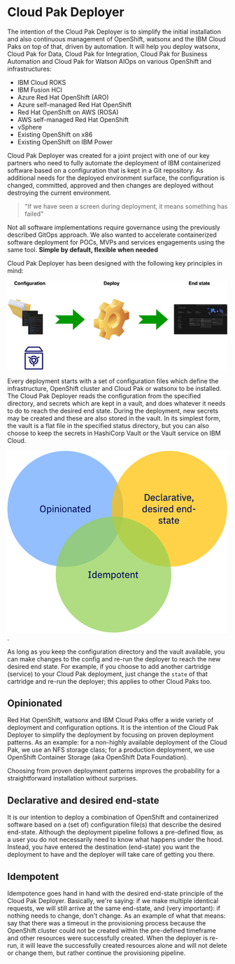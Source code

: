 # Cloud Pak Deployer
The intention of the Cloud Pak Deployer is to simplify the initial installation and also continuous management of OpenShift, watsonx and the IBM Cloud Paks on top of that, driven by automation. It will help you deploy watsonx, Cloud Pak for Data, Cloud Pak for Integration, Cloud Pak for Business Automation and Cloud Pak for Watson AIOps on various OpenShift and infrastructures:

* IBM Cloud ROKS
* IBM Fusion HCI
* Azure Red Hat OpenShift (ARO)
* Azure self-managed Red Hat OpenShift
* Red Hat OpenShift on AWS (ROSA)
* AWS self-managed Red Hat OpenShift
* vSphere
* Existing OpenShift on x86
* Existing OpenShift on IBM Power

Cloud Pak Deployer was created for a joint project with one of our key partners who need to fully automate the deployment of IBM containerized software based on a configuration that is kept in a Git repository. As additional needs for the deployed environment surface, the configuration is changed, committed, approved and then changes are deployed without destroying the current environment.

> "If we have seen a screen during deployment, it means something has failed"

Not all software implementations require governance using the previously described GitOps approach. We also wanted to accelerate containerized software deployment for POCs, MVPs and services engagements using the same tool. **Simple by default, flexible when needed**

Cloud Pak Deployer has been designed with the following key principles in mind:

![Deployment](images/cpd-deployment.png)

Every deployment starts with a set of configuration files which define the infrastructure, OpenShift cluster and Cloud Pak or watsonx to be installed. The Cloud Pak Deployer reads the configuration from the specified directory, and secrets which are kept in a vault, and does whatever it needs to do to reach the desired end state. During the deployment, new secrets may be created and these are also stored in the vault. In its simplest form, the vault is a flat file in the specified status directory, but you can also choose to keep the secrets in HashiCorp Vault or the Vault service on IBM Cloud.

![Key principles](images/cpd-principles.png "Cloud Pak Deployer principles").

As long as you keep the configuration directory and the vault available, you can make changes to the config and re-run the deployer to reach the new desired end state. For example, if you choose to add another cartridge (service) to your Cloud Pak deployment, just change the `state` of that cartridge and re-run the deployer; this applies to other Cloud Paks too.

## Opinionated
Red Hat OpenShift, watsonx and IBM Cloud Paks offer a wide variety of deployment and configuration options. It is the intention of the Cloud Pak Deployer to simplify the deployment by focusing on proven deployment patterns. As an example: for a non-highly available deployment of the Cloud Pak, we use an NFS storage class; for a production deployment, we use OpenShift Container Storage (aka OpenShift Data Foundation).

Choosing from proven deployment patterns improves the probability for a straightforward installation without surprises.

## Declarative and desired end-state
It is our intention to deploy a combination of OpenShift and containerized software based on a (set of) configuration file(s) that describe the desired end-state. Although the deployment pipeline follows a pre-defined flow, as a user you do not necessarily need to know what happens under the hood. Instead, you have entered the destination (end-state) you want the deployment to have and the deployer will take care of getting you there.

## Idempotent
Idempotence goes hand in hand with the desired end-state principle of the Cloud Pak Deployer. Basically, we're saying: if we make multiple identical requests, we will still arrive at the same end-state, and (very important): if nothing needs to change, don't change. As an example of what that means: say that there was a timeout in the provisioning process because the OpenShift cluster could not be created within the pre-defined timeframe and other resources were successfully created. When the deployer is re-run, it will leave the successfully created resources alone and will not delete or change them, but rather continue the provisioning pipeline.
